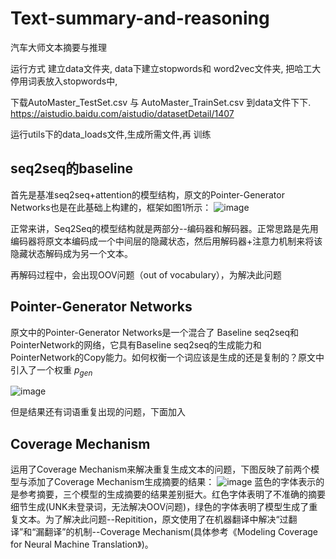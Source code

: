 # Text-summary-and-reasoning
汽车大师文本摘要与推理

运行方式
建立data文件夹, data下建立stopwords和 word2vec文件夹, 把哈工大停用词表放入stopwords中,

下载AutoMaster_TestSet.csv 与 AutoMaster_TrainSet.csv 到data文件下下.
https://aistudio.baidu.com/aistudio/datasetDetail/1407

运行utils下的data_loads文件,生成所需文件,再 训练

## seq2seq的baseline
首先是基准seq2seq+attention的模型结构，原文的Pointer-Generator Networks也是在此基础上构建的，框架如图1所示：
![image](https://user-images.githubusercontent.com/49099366/111097698-fce16180-857c-11eb-89b0-077a21acd059.png)

正常来讲，Seq2Seq的模型结构就是两部分--编码器和解码器。正常思路是先用编码器将原文本编码成一个中间层的隐藏状态，然后用解码器+注意力机制来将该隐藏状态解码成为另一个文本。

再解码过程中，会出现OOV问题（out of vocabulary），为解决此问题

## Pointer-Generator Networks
原文中的Pointer-Generator Networks是一个混合了 Baseline seq2seq和PointerNetwork的网络，它具有Baseline seq2seq的生成能力和PointerNetwork的Copy能力。如何权衡一个词应该是生成的还是复制的？原文中引入了一个权重 $p_{gen}$

![image](https://user-images.githubusercontent.com/49099366/111098245-03bca400-857e-11eb-8ef7-a25c7f660c35.png)

但是结果还有词语重复出现的问题，下面加入
##  Coverage Mechanism
运用了Coverage Mechanism来解决重复生成文本的问题，下图反映了前两个模型与添加了Coverage Mechanism生成摘要的结果：
![image](https://user-images.githubusercontent.com/49099366/111098356-41213180-857e-11eb-9251-21ca2821b97c.png)
蓝色的字体表示的是参考摘要，三个模型的生成摘要的结果差别挺大。红色字体表明了不准确的摘要细节生成(UNK未登录词，无法解决OOV问题)，绿色的字体表明了模型生成了重复文本。为了解决此问题--Repitition，原文使用了在机器翻译中解决“过翻译”和“漏翻译”的机制--Coverage Mechanism(具体参考《Modeling Coverage for Neural Machine Translation》)。

